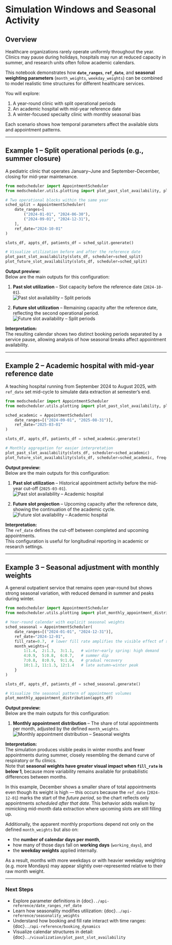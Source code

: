 # Simulation Windows and Seasonal Activity

## Overview
Healthcare organizations rarely operate uniformly throughout the year.  
Clinics may pause during holidays, hospitals may run at reduced capacity in summer, and research units often follow academic calendars.  

This notebook demonstrates how **`date_ranges`**, **`ref_date`**, and **seasonal weighting parameters** (`month_weights`, `weekday_weights`) can be combined to model realistic time structures for different healthcare services.

You will explore:
1. A year-round clinic with split operational periods  
2. An academic hospital with mid-year reference date  
3. A winter-focused specialty clinic with monthly seasonal bias  

Each scenario shows how temporal parameters affect the available slots and appointment patterns.

---

## Example 1 – Split operational periods (e.g., summer closure)
A pediatric clinic that operates January–June and September–December, closing for mid-year maintenance.

```python
from medscheduler import AppointmentScheduler
from medscheduler.utils.plotting import plot_past_slot_availability, plot_future_slot_availability

# Two operational blocks within the same year
sched_split = AppointmentScheduler(
    date_ranges=[
        ("2024-01-01", "2024-06-30"),
        ("2024-09-01", "2024-12-31"),
    ],
    ref_date="2024-10-01"
)

slots_df, appts_df, patients_df = sched_split.generate()

# Visualize utilization before and after the reference date
plot_past_slot_availability(slots_df, scheduler=sched_split)
plot_future_slot_availability(slots_df, scheduler=sched_split)
```


**Output preview:**  
Below are the main outputs for this configuration:

1. **Past slot utilization** – Slot capacity before the reference date (`2024-10-01`).  
   ![Past slot availability – Split periods](../_static/visuals/examples/simulation_windows/sched_split_plot_past_slot_availability.png)

2. **Future slot utilization** – Remaining capacity after the reference date, reflecting the second operational period.  
   ![Future slot availability – Split periods](../_static/visuals/examples/simulation_windows/sched_split_plot_future_slot_availability.png)


**Interpretation:**  
The resulting calendar shows two distinct booking periods separated by a service pause, allowing analysis of how seasonal breaks affect appointment availability.

---

## Example 2 – Academic hospital with mid-year reference date
A teaching hospital running from September 2024 to August 2025, with `ref_date` set mid-cycle to simulate data extraction at semester’s end.

```python
from medscheduler import AppointmentScheduler
from medscheduler.utils.plotting import plot_past_slot_availability, plot_future_slot_availability

sched_academic = AppointmentScheduler(
    date_ranges=[("2024-09-01", "2025-08-31")],
    ref_date="2025-03-01"
)

slots_df, appts_df, patients_df = sched_academic.generate()

# Monthly aggregation for easier interpretation
plot_past_slot_availability(slots_df, scheduler=sched_academic)
plot_future_slot_availability(slots_df, scheduler=sched_academic, freq="D")
```

**Output preview:**  
Below are the main outputs for this configuration:

1. **Past slot utilization** – Historical appointment activity before the mid-year cut-off (`2025-03-01`).  
   ![Past slot availability – Academic hospital](../_static/visuals/examples/simulation_windows/sched_academic_plot_past_slot_availability.png)

2. **Future slot projection** – Upcoming capacity after the reference date, showing the continuation of the academic cycle.  
   ![Future slot availability – Academic hospital](../_static/visuals/examples/simulation_windows/sched_academic_plot_future_slot_availability.png)



**Interpretation:**  
The `ref_date` defines the cut-off between completed and upcoming appointments.  
This configuration is useful for longitudinal reporting in academic or research settings.

---

## Example 3 – Seasonal adjustment with monthly weights
A general outpatient service that remains open year-round but shows strong seasonal variation, with reduced demand in summer and peaks during winter.

```python
from medscheduler import AppointmentScheduler
from medscheduler.utils.plotting import plot_monthly_appointment_distribution

# Year-round calendar with explicit seasonal weights
sched_seasonal = AppointmentScheduler(
    date_ranges=[("2024-01-01", "2024-12-31")],
    ref_date="2024-12-01",
    fill_rate=0.7,  # lower fill rate amplifies the visible effect of seasonal weights
    month_weights={
        1:1.4,  2:1.3,  3:1.1,   # winter–early spring: high demand
        4:0.9,  5:0.8,  6:0.7,   # summer dip
        7:0.8,  8:0.9,  9:1.0,   # gradual recovery
        10:1.2, 11:1.3, 12:1.4   # late autumn–winter peak
    }
)

slots_df, appts_df, patients_df = sched_seasonal.generate()

# Visualize the seasonal pattern of appointment volumes
plot_monthly_appointment_distribution(appts_df)
```

**Output preview:**  
Below are the main outputs for this configuration:

1. **Monthly appointment distribution** – The share of total appointments per month, adjusted by the defined `month_weights`.  
   ![Monthly appointment distribution – Seasonal weights](../_static/visuals/examples/simulation_windows/sched_seasonal_plot_monthly_appointment_distribution.png)

**Interpretation:**  
The simulation produces visible peaks in winter months and fewer appointments during summer, closely resembling the demand curve of respiratory or flu clinics.  
Note that **seasonal weights have greater visual impact when `fill_rate` is below 1**, because more variability remains available for probabilistic differences between months.  

In this example, December shows a smaller share of total appointments even though its weight is high — this occurs because the `ref_date` (`2024-12-01`) marks the start of the *future period*, so the chart reflects only appointments *scheduled after that date*. This behavior adds realism by mimicking mid-month data extraction where upcoming slots are still filling up.

Additionally, the apparent monthly proportions depend not only on the defined `month_weights` but also on:
- the **number of calendar days per month**,  
- how many of those days fall on **working days** (`working_days`), and  
- the **weekday weights** applied internally.  

As a result, months with more weekdays or with heavier weekday weighting (e.g. more Mondays) may appear slightly over-represented relative to their raw month weight.

---

### Next Steps
- Explore parameter definitions in {doc}`../api-reference/date_ranges_ref_date`  
- Learn how seasonality modifies utilization: {doc}`../api-reference/seasonality_weights`  
- Understand how booking and fill rate interact with time ranges: {doc}`../api-reference/booking_dynamics`  
- Visualize calendar structures in detail: {doc}`../visualization/plot_past_slot_availability`

